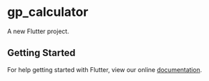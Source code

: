 # gp_calculator

A new Flutter project.

## Getting Started

For help getting started with Flutter, view our online
[documentation](https://flutter.io/).
